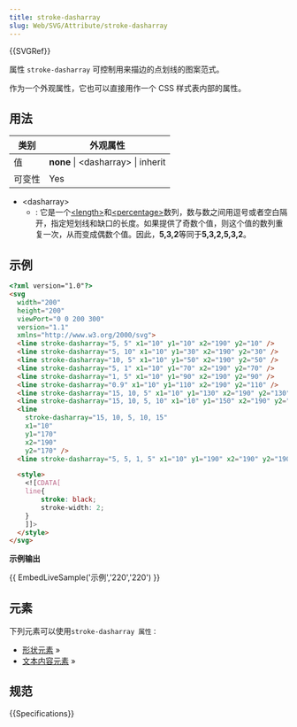 ```yaml
---
title: stroke-dasharray
slug: Web/SVG/Attribute/stroke-dasharray
---
```


{{SVGRef}}

属性 `stroke-dasharray` 可控制用来描边的点划线的图案范式。

作为一个外观属性，它也可以直接用作一个 CSS 样式表内部的属性。

## 用法

| 类别   | 外观属性                            |
| ------ | ----------------------------------- |
| 值     | **none** \| \<dasharray> \| inherit |
| 可变性 | Yes                                 |

- \<dasharray>
  - : 它是一个[\<length>](/zh-CN/SVG/Content_type#Length)和[\<percentage>](/zh-CN/SVG/Content_type#Percentage)数列，数与数之间用逗号或者空白隔开，指定短划线和缺口的长度。如果提供了奇数个值，则这个值的数列重复一次，从而变成偶数个值。因此，**5,3,2**等同于**5,3,2,5,3,2**。

## 示例

```html
<?xml version="1.0"?>
<svg
  width="200"
  height="200"
  viewPort="0 0 200 300"
  version="1.1"
  xmlns="http://www.w3.org/2000/svg">
  <line stroke-dasharray="5, 5" x1="10" y1="10" x2="190" y2="10" />
  <line stroke-dasharray="5, 10" x1="10" y1="30" x2="190" y2="30" />
  <line stroke-dasharray="10, 5" x1="10" y1="50" x2="190" y2="50" />
  <line stroke-dasharray="5, 1" x1="10" y1="70" x2="190" y2="70" />
  <line stroke-dasharray="1, 5" x1="10" y1="90" x2="190" y2="90" />
  <line stroke-dasharray="0.9" x1="10" y1="110" x2="190" y2="110" />
  <line stroke-dasharray="15, 10, 5" x1="10" y1="130" x2="190" y2="130" />
  <line stroke-dasharray="15, 10, 5, 10" x1="10" y1="150" x2="190" y2="150" />
  <line
    stroke-dasharray="15, 10, 5, 10, 15"
    x1="10"
    y1="170"
    x2="190"
    y2="170" />
  <line stroke-dasharray="5, 5, 1, 5" x1="10" y1="190" x2="190" y2="190" />

  <style>
    <![CDATA[
    line{
        stroke: black;
        stroke-width: 2;
    }
    ]]>
  </style>
</svg>
```

**示例输出**

{{ EmbedLiveSample('示例','220','220') }}

## 元素

下列元素可以使用`stroke-dasharray 属性：`

- [形状元素](/zh-CN/SVG/Element#Shape_elements) »
- [文本内容元素](/zh-CN/SVG/Element#Text_content_elements) »

## 规范

{{Specifications}}
